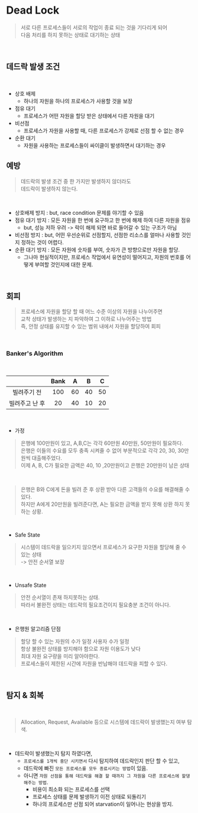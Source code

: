 # Dead Lock

> 서로 다른 프로세스들이 서로의 작업이 종료 되는 것을 기다리게 되어  
> 다음 처리를 하지 못하는 상태로 대기하는 상태

</br>

## 데드락 발생 조건

</br>

- 상호 배제
  - 하나의 자원을 하나의 프로세스가 사용할 것을 보장
- 점유 대기
  - 프로세스가 어떤 자원을 할당 받은 상태에서 다른 자원을 대기
- 비선점
  - 프로세스가 자원을 사용할 때, 다른 프로세스가 강제로 선점 할 수 없는 경우
- 순환 대기
  - 자원을 사용하는 프로세스들이 싸이클이 발생하면서 대기하는 경우

## 예방

> 데드락의 발생 조건 중 한 가지만 발생하지 않더라도  
> 데드락이 발생하지 않는다.

</br>

- 상호배제 방지 : but, race condition 문제를 야기할 수 있음
- 점유 대기 방지 : 모든 자원을 한 번에 요구하고 한 번에 해제 하여 다른 자원을 점유
  - but, 성능 저하 우려 -> 락이 해제 되면 바로 들어갈 수 있는 구조가 아님
- 비선점 방지 : but, 어떤 우선순위로 선점할지, 선점한 리소스를 얼마나 사용할 것인지 정하는 것이 어렵다.
- 순환 대기 방지 : 모든 자원에 숫자를 부여, 숫자가 큰 방향으로만 자원을 할당.
  - 그나마 현실적이지만, 프로세스 작업에서 유연성이 떨어지고, 자원의 번호를 어떻게 부여할 것인지에 대한 문제.

</br>

## 회피

> 프로세스에 자원을 할당 할 때 어느 수준 이상의 자원을 나누어주면  
> 교착 상태가 발생하는 지 파악하여 그 이하로 나누어주는 방법  
> 즉, 안정 상태를 유지할 수 있는 범위 내에서 자원을 할당하여 회피

</br>

### Banker's Algorithm

</br>

|                | Bank |  A  |  B  |  C  |
| :------------: | :--: | :-: | :-: | :-: |
|  빌려주기 전   | 100  | 60  | 40  | 50  |
| 빌려주고 난 후 |  20  | 40  | 10  | 20  |

</br>

- 가정

> 은행에 100만원이 있고, A,B,C는 각각 60만원 40만원, 50만원이 필요하다.  
> 은행은 이들의 수요를 모두 충족 시켜줄 수 없어 부분적으로 각각 20, 30, 30만원씩 대출해주었다.  
> 이제 A, B, C가 필요한 금액은 40, 10 ,20만원이고 은행은 20만원이 남은 상태

</br>

> 은행은 B와 C에게 돈을 빌려 준 후 상환 받아 다른 고객들의 수요를 해결해줄 수 있다.  
> 하지만 A에게 20만원을 빌려준다면, A는 필요한 금액을 받지 못해 상환 하지 못하는 상황.

</br>

- Safe State

> 시스템이 데드락을 일으키지 않으면서 프로세스가 요구한 자원을 할당해 줄 수 있는 상태  
> -> 안전 순서열 보장

</br>

- Unsafe State

> 안전 순서열이 존재 하지못하는 상태.  
> 따라서 불완전 상태는 데드락의 필요조건이지 필요충분 조건이 아니다.

</br>

- 은행원 알고리즘 단점

> 할당 할 수 있는 자원의 수가 일정
> 사용자 수가 일정  
> 항상 불완전 상태를 방지해야 함으로 자원 이용도가 낮다  
> 최대 자원 요구량을 미리 알아야한다.  
> 프로세스들이 제한된 시간에 자원을 반납해야 데드락을 피할 수 있다.

</br>

## 탐지 & 회복

</br>

> Allocation, Request, Available 등으로 시스템에 데드락이 발생했는지 여부 탐색.

</br>

- 데드락이 발생했는지 탐지 하였다면,
  - `프로세스를 1개씩 중단 시키면서` 다시 탐지하여 데드락인지 판단 할 수 있고,
  - 데드락에 빠진 `모든 프로세스를 모두 종료시키는 방법`이 있음.
  - 아니면 `자원 선점을 통해 데드락을 해결 할 때까지 그 자원을 다른 프로세스에 할댕해주는 방법`.
    - 비용이 최소화 되는 프로세스를 선택
    - 프로세스 상태를 문제 발생하기 이전 상태로 되돌리기
    - 하나의 프로세스만 선점 되어 starvation이 일어나는 현상을 방지.
